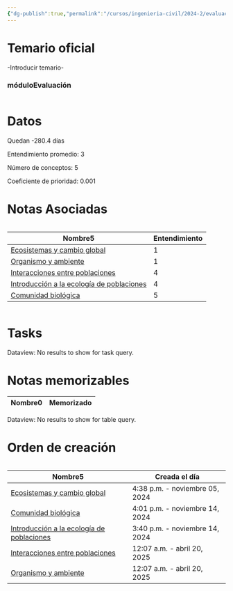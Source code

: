 ```yaml
---
{"dg-publish":true,"permalink":"/cursos/ingenieria-civil/2024-2/evaluaciones/biologia-de-organismos-y-comunidades/p3-bio-110-c/","tags":["evaluación"]}
---
```


# Temario oficial
-Introducir temario-
<h3><span>móduloEvaluación</span></h3><p><span><div class="block-language-dataviewjs node-insert-event" style="overflow-x: auto;"><h1 dir="auto"><span>Datos</span></h1><p dir="auto"><span>Quedan -280.4 días</span></p><p dir="auto"><span>Entendimiento promedio: 3</span></p><p dir="auto"><span>Número de conceptos: 5</span></p><p dir="auto"><span>Coeficiente de prioridad: 0.001</span></p><h1 dir="auto"><span>Notas Asociadas</span></h1><div dir="auto" style="overflow-x: auto;"><table class="dataview table-view-table"><thead class="table-view-thead"><tr class="table-view-tr-header"><th class="table-view-th" dir="auto"><span>Nombre</span><span class="dataview small-text">5</span></th><th class="table-view-th" dir="auto"><span>Entendimiento</span></th></tr></thead><tbody class="table-view-tbody"><tr><td dir="auto"><span><a data-tooltip-position="top" aria-label="Cursos/Ingeniería Civil/2024-2/Biología de Organismos y Comunidades/3 Ecología y Cambio Global/Ecosistemas y cambio global.md" data-href="Cursos/Ingeniería Civil/2024-2/Biología de Organismos y Comunidades/3 Ecología y Cambio Global/Ecosistemas y cambio global.md" href="Cursos/Ingeniería Civil/2024-2/Biología de Organismos y Comunidades/3 Ecología y Cambio Global/Ecosistemas y cambio global.md" class="original-internal-link" target="_blank" rel="noopener nofollow" style="display: none;">Ecosistemas y cambio global</a><a data-tooltip-position="top" aria-label="Cursos/Ingeniería Civil/2024-2/Biología de Organismos y Comunidades/3 Ecología y Cambio Global/Ecosistemas y cambio global.md" data-href="Cursos/Ingeniería Civil/2024-2/Biología de Organismos y Comunidades/3 Ecología y Cambio Global/Ecosistemas y cambio global.md" href="Cursos/Ingeniería Civil/2024-2/Biología de Organismos y Comunidades/3 Ecología y Cambio Global/Ecosistemas y cambio global.md" class="internal-link mathLink-internal-link" target="_blank" rel="noopener nofollow">Ecosistemas y cambio global</a></span></td><td dir="auto"><span>1</span></td></tr><tr><td dir="auto"><span><a data-tooltip-position="top" aria-label="Cursos/Ingeniería Civil/2024-2/Biología de Organismos y Comunidades/3 Ecología y Cambio Global/Organismo y ambiente.md" data-href="Cursos/Ingeniería Civil/2024-2/Biología de Organismos y Comunidades/3 Ecología y Cambio Global/Organismo y ambiente.md" href="Cursos/Ingeniería Civil/2024-2/Biología de Organismos y Comunidades/3 Ecología y Cambio Global/Organismo y ambiente.md" class="original-internal-link" target="_blank" rel="noopener nofollow" style="display: none;">Organismo y ambiente</a><a data-tooltip-position="top" aria-label="Cursos/Ingeniería Civil/2024-2/Biología de Organismos y Comunidades/3 Ecología y Cambio Global/Organismo y ambiente.md" data-href="Cursos/Ingeniería Civil/2024-2/Biología de Organismos y Comunidades/3 Ecología y Cambio Global/Organismo y ambiente.md" href="Cursos/Ingeniería Civil/2024-2/Biología de Organismos y Comunidades/3 Ecología y Cambio Global/Organismo y ambiente.md" class="internal-link mathLink-internal-link" target="_blank" rel="noopener nofollow">Organismo y ambiente</a></span></td><td dir="auto"><span>1</span></td></tr><tr><td dir="auto"><span><a data-tooltip-position="top" aria-label="Cursos/Ingeniería Civil/2024-2/Biología de Organismos y Comunidades/3 Ecología y Cambio Global/Interacciones entre poblaciones.md" data-href="Cursos/Ingeniería Civil/2024-2/Biología de Organismos y Comunidades/3 Ecología y Cambio Global/Interacciones entre poblaciones.md" href="Cursos/Ingeniería Civil/2024-2/Biología de Organismos y Comunidades/3 Ecología y Cambio Global/Interacciones entre poblaciones.md" class="original-internal-link" target="_blank" rel="noopener nofollow" style="display: none;">Interacciones entre poblaciones</a><a data-tooltip-position="top" aria-label="Cursos/Ingeniería Civil/2024-2/Biología de Organismos y Comunidades/3 Ecología y Cambio Global/Interacciones entre poblaciones.md" data-href="Cursos/Ingeniería Civil/2024-2/Biología de Organismos y Comunidades/3 Ecología y Cambio Global/Interacciones entre poblaciones.md" href="Cursos/Ingeniería Civil/2024-2/Biología de Organismos y Comunidades/3 Ecología y Cambio Global/Interacciones entre poblaciones.md" class="internal-link mathLink-internal-link" target="_blank" rel="noopener nofollow">Interacciones entre poblaciones</a></span></td><td dir="auto"><span>4</span></td></tr><tr><td dir="auto"><span><a data-tooltip-position="top" aria-label="Cursos/Ingeniería Civil/2024-2/Biología de Organismos y Comunidades/3 Ecología y Cambio Global/Introducción a la ecología de poblaciones.md" data-href="Cursos/Ingeniería Civil/2024-2/Biología de Organismos y Comunidades/3 Ecología y Cambio Global/Introducción a la ecología de poblaciones.md" href="Cursos/Ingeniería Civil/2024-2/Biología de Organismos y Comunidades/3 Ecología y Cambio Global/Introducción a la ecología de poblaciones.md" class="original-internal-link" target="_blank" rel="noopener nofollow" style="display: none;">Introducción a la ecología de poblaciones</a><a data-tooltip-position="top" aria-label="Cursos/Ingeniería Civil/2024-2/Biología de Organismos y Comunidades/3 Ecología y Cambio Global/Introducción a la ecología de poblaciones.md" data-href="Cursos/Ingeniería Civil/2024-2/Biología de Organismos y Comunidades/3 Ecología y Cambio Global/Introducción a la ecología de poblaciones.md" href="Cursos/Ingeniería Civil/2024-2/Biología de Organismos y Comunidades/3 Ecología y Cambio Global/Introducción a la ecología de poblaciones.md" class="internal-link mathLink-internal-link" target="_blank" rel="noopener nofollow">Introducción a la ecología de poblaciones</a></span></td><td dir="auto"><span>4</span></td></tr><tr><td dir="auto"><span><a data-tooltip-position="top" aria-label="Cursos/Ingeniería Civil/2024-2/Biología de Organismos y Comunidades/3 Ecología y Cambio Global/Comunidad biológica.md" data-href="Cursos/Ingeniería Civil/2024-2/Biología de Organismos y Comunidades/3 Ecología y Cambio Global/Comunidad biológica.md" href="Cursos/Ingeniería Civil/2024-2/Biología de Organismos y Comunidades/3 Ecología y Cambio Global/Comunidad biológica.md" class="original-internal-link" target="_blank" rel="noopener nofollow" style="display: none;">Comunidad biológica</a><a data-tooltip-position="top" aria-label="Cursos/Ingeniería Civil/2024-2/Biología de Organismos y Comunidades/3 Ecología y Cambio Global/Comunidad biológica.md" data-href="Cursos/Ingeniería Civil/2024-2/Biología de Organismos y Comunidades/3 Ecología y Cambio Global/Comunidad biológica.md" href="Cursos/Ingeniería Civil/2024-2/Biología de Organismos y Comunidades/3 Ecología y Cambio Global/Comunidad biológica.md" class="internal-link mathLink-internal-link" target="_blank" rel="noopener nofollow">Comunidad biológica</a></span></td><td dir="auto"><span>5</span></td></tr></tbody></table></div><h1 dir="auto"><span>Tasks</span></h1><div><div class="dataview dataview-error-box"><p class="dataview dataview-error-message" dir="auto">Dataview: No results to show for task query.</p></div></div><h1 dir="auto"><span>Notas memorizables</span></h1><div><table class="dataview table-view-table"><thead class="table-view-thead"><tr class="table-view-tr-header"><th class="table-view-th"><span>Nombre</span><span class="dataview small-text">0</span></th><th class="table-view-th"><span>Memorizado</span></th></tr></thead><tbody class="table-view-tbody"></tbody></table><div class="dataview dataview-error-box"><p class="dataview dataview-error-message" dir="auto">Dataview: No results to show for table query.</p></div></div><h1 dir="auto"><span>Orden de creación</span></h1><div dir="auto" style="overflow-x: auto;"><table class="dataview table-view-table"><thead class="table-view-thead"><tr class="table-view-tr-header"><th class="table-view-th" dir="auto"><span>Nombre</span><span class="dataview small-text">5</span></th><th class="table-view-th" dir="auto"><span>Creada el día</span></th></tr></thead><tbody class="table-view-tbody"><tr><td dir="auto"><span><a data-tooltip-position="top" aria-label="Cursos/Ingeniería Civil/2024-2/Biología de Organismos y Comunidades/3 Ecología y Cambio Global/Ecosistemas y cambio global.md" data-href="Cursos/Ingeniería Civil/2024-2/Biología de Organismos y Comunidades/3 Ecología y Cambio Global/Ecosistemas y cambio global.md" href="Cursos/Ingeniería Civil/2024-2/Biología de Organismos y Comunidades/3 Ecología y Cambio Global/Ecosistemas y cambio global.md" class="original-internal-link" target="_blank" rel="noopener nofollow" style="display: none;">Ecosistemas y cambio global</a><a data-tooltip-position="top" aria-label="Cursos/Ingeniería Civil/2024-2/Biología de Organismos y Comunidades/3 Ecología y Cambio Global/Ecosistemas y cambio global.md" data-href="Cursos/Ingeniería Civil/2024-2/Biología de Organismos y Comunidades/3 Ecología y Cambio Global/Ecosistemas y cambio global.md" href="Cursos/Ingeniería Civil/2024-2/Biología de Organismos y Comunidades/3 Ecología y Cambio Global/Ecosistemas y cambio global.md" class="internal-link mathLink-internal-link" target="_blank" rel="noopener nofollow">Ecosistemas y cambio global</a></span></td><td dir="ltr">4:38 p.m. - noviembre 05, 2024</td></tr><tr><td dir="auto"><span><a data-tooltip-position="top" aria-label="Cursos/Ingeniería Civil/2024-2/Biología de Organismos y Comunidades/3 Ecología y Cambio Global/Comunidad biológica.md" data-href="Cursos/Ingeniería Civil/2024-2/Biología de Organismos y Comunidades/3 Ecología y Cambio Global/Comunidad biológica.md" href="Cursos/Ingeniería Civil/2024-2/Biología de Organismos y Comunidades/3 Ecología y Cambio Global/Comunidad biológica.md" class="original-internal-link" target="_blank" rel="noopener nofollow" style="display: none;">Comunidad biológica</a><a data-tooltip-position="top" aria-label="Cursos/Ingeniería Civil/2024-2/Biología de Organismos y Comunidades/3 Ecología y Cambio Global/Comunidad biológica.md" data-href="Cursos/Ingeniería Civil/2024-2/Biología de Organismos y Comunidades/3 Ecología y Cambio Global/Comunidad biológica.md" href="Cursos/Ingeniería Civil/2024-2/Biología de Organismos y Comunidades/3 Ecología y Cambio Global/Comunidad biológica.md" class="internal-link mathLink-internal-link" target="_blank" rel="noopener nofollow">Comunidad biológica</a></span></td><td dir="ltr">4:01 p.m. - noviembre 14, 2024</td></tr><tr><td dir="auto"><span><a data-tooltip-position="top" aria-label="Cursos/Ingeniería Civil/2024-2/Biología de Organismos y Comunidades/3 Ecología y Cambio Global/Introducción a la ecología de poblaciones.md" data-href="Cursos/Ingeniería Civil/2024-2/Biología de Organismos y Comunidades/3 Ecología y Cambio Global/Introducción a la ecología de poblaciones.md" href="Cursos/Ingeniería Civil/2024-2/Biología de Organismos y Comunidades/3 Ecología y Cambio Global/Introducción a la ecología de poblaciones.md" class="original-internal-link" target="_blank" rel="noopener nofollow" style="display: none;">Introducción a la ecología de poblaciones</a><a data-tooltip-position="top" aria-label="Cursos/Ingeniería Civil/2024-2/Biología de Organismos y Comunidades/3 Ecología y Cambio Global/Introducción a la ecología de poblaciones.md" data-href="Cursos/Ingeniería Civil/2024-2/Biología de Organismos y Comunidades/3 Ecología y Cambio Global/Introducción a la ecología de poblaciones.md" href="Cursos/Ingeniería Civil/2024-2/Biología de Organismos y Comunidades/3 Ecología y Cambio Global/Introducción a la ecología de poblaciones.md" class="internal-link mathLink-internal-link" target="_blank" rel="noopener nofollow">Introducción a la ecología de poblaciones</a></span></td><td dir="ltr">3:40 p.m. - noviembre 14, 2024</td></tr><tr><td dir="auto"><span><a data-tooltip-position="top" aria-label="Cursos/Ingeniería Civil/2024-2/Biología de Organismos y Comunidades/3 Ecología y Cambio Global/Interacciones entre poblaciones.md" data-href="Cursos/Ingeniería Civil/2024-2/Biología de Organismos y Comunidades/3 Ecología y Cambio Global/Interacciones entre poblaciones.md" href="Cursos/Ingeniería Civil/2024-2/Biología de Organismos y Comunidades/3 Ecología y Cambio Global/Interacciones entre poblaciones.md" class="original-internal-link" target="_blank" rel="noopener nofollow" style="display: none;">Interacciones entre poblaciones</a><a data-tooltip-position="top" aria-label="Cursos/Ingeniería Civil/2024-2/Biología de Organismos y Comunidades/3 Ecología y Cambio Global/Interacciones entre poblaciones.md" data-href="Cursos/Ingeniería Civil/2024-2/Biología de Organismos y Comunidades/3 Ecología y Cambio Global/Interacciones entre poblaciones.md" href="Cursos/Ingeniería Civil/2024-2/Biología de Organismos y Comunidades/3 Ecología y Cambio Global/Interacciones entre poblaciones.md" class="internal-link mathLink-internal-link" target="_blank" rel="noopener nofollow">Interacciones entre poblaciones</a></span></td><td dir="ltr">12:07 a.m. - abril 20, 2025</td></tr><tr><td dir="auto"><span><a data-tooltip-position="top" aria-label="Cursos/Ingeniería Civil/2024-2/Biología de Organismos y Comunidades/3 Ecología y Cambio Global/Organismo y ambiente.md" data-href="Cursos/Ingeniería Civil/2024-2/Biología de Organismos y Comunidades/3 Ecología y Cambio Global/Organismo y ambiente.md" href="Cursos/Ingeniería Civil/2024-2/Biología de Organismos y Comunidades/3 Ecología y Cambio Global/Organismo y ambiente.md" class="original-internal-link" target="_blank" rel="noopener nofollow" style="display: none;">Organismo y ambiente</a><a data-tooltip-position="top" aria-label="Cursos/Ingeniería Civil/2024-2/Biología de Organismos y Comunidades/3 Ecología y Cambio Global/Organismo y ambiente.md" data-href="Cursos/Ingeniería Civil/2024-2/Biología de Organismos y Comunidades/3 Ecología y Cambio Global/Organismo y ambiente.md" href="Cursos/Ingeniería Civil/2024-2/Biología de Organismos y Comunidades/3 Ecología y Cambio Global/Organismo y ambiente.md" class="internal-link mathLink-internal-link" target="_blank" rel="noopener nofollow">Organismo y ambiente</a></span></td><td dir="ltr">12:07 a.m. - abril 20, 2025</td></tr></tbody></table></div></div></span></p>
